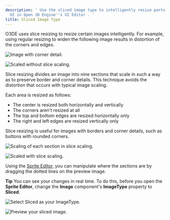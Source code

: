 ```yaml
---
description: ' Use the sliced image type to intelligently resize parts of your game
  UI in Open 3D Engine''s UI Editor . '
title: Sliced Image Type
---
```


O3DE uses slice resizing to resize certain images intelligently. For example, using regular resizing to widen the following image results in distortion of the corners and edges.

![Image with corner detail.](/images/user-guide/game_ui_editor/ui-editor-component-9-sliced-1.png)

![Scaled without slice scaling.](/images/user-guide/game_ui_editor/ui-editor-component-9-sliced-3.gif)

Slice resizing divides an image into nine sections that scale in such a way as to preserve border and corner details. This technique avoids the distortion that occurs with typical image scaling.

Each area is resized as follows:
+ The center is resized both horizontally and vertically
+ The corners aren't resized at all
+ The top and bottom edges are resized horizontally only
+ The right and left edges are resized vertically only

Slice resizing is useful for images with borders and corner details, such as buttons with rounded corners.

![Scaling of each section in slice scaling.](/images/user-guide/game_ui_editor/ui-editor-component-9-sliced-2.png)

![Scaled with slice scaling.](/images/user-guide/game_ui_editor/ui-editor-component-9-sliced-4.gif)

Using the [Sprite Editor](/docs/user-guide/interactivity/user-interface/editor/sprite-editor), you can manipulate where the sections are by dragging the dotted lines on the preview image.

**Tip**
You can see your changes in real time. To do this, before you open the **Sprite Editor**, change the **Image** component's **ImageType** property to **Sliced**.

![Select Sliced as your ImageType.](/images/user-guide/game_ui_editor/ui-editor-sprite-editor-3.png)

![Preview your sliced image.](/images/user-guide/game_ui_editor/ui-editor-sprite-editor-3.gif)
